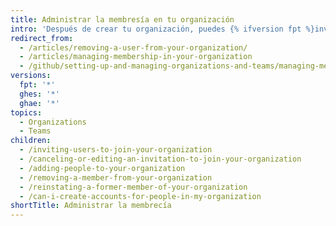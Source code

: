```yaml
---
title: Administrar la membresía en tu organización
intro: 'Después de crear tu organización, puedes {% ifversion fpt %}invitar a personas para que se conviertan en {% else %}agregar personas como{% endif %} miembros de la organización. También puedes eliminar a miembros de la organización y reinstalar a miembros antiguos.'
redirect_from:
  - /articles/removing-a-user-from-your-organization/
  - /articles/managing-membership-in-your-organization
  - /github/setting-up-and-managing-organizations-and-teams/managing-membership-in-your-organization
versions:
  fpt: '*'
  ghes: '*'
  ghae: '*'
topics:
  - Organizations
  - Teams
children:
  - /inviting-users-to-join-your-organization
  - /canceling-or-editing-an-invitation-to-join-your-organization
  - /adding-people-to-your-organization
  - /removing-a-member-from-your-organization
  - /reinstating-a-former-member-of-your-organization
  - /can-i-create-accounts-for-people-in-my-organization
shortTitle: Administrar la membrecía
---
```


<!-- else -->
